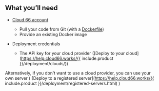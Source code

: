 <!-- usedin: [ _general/Introduction/cloud66-introduction-v1.md] -->


## What you’ll need

*   [Cloud 66 account](https://app.cloud66.com/users/sign_up)
	-  Pull your code from Git (with a [Dockerfile](https://docs.docker.com/reference/builder/))
	- Provide an existing Docker image   
  
  
  
* Deployment credentials

	-  The API key for your cloud provider ([Deploy to your cloud](https://help.cloud66.works/{{ include.product }}/deployment/clouds/))
  

Alternatively, if you don't want to use a cloud provider, you can use your own server ( [Deploy to a registered server](https://help.cloud66.works/{{ include.product }}/deployment/registered-servers.html) )


